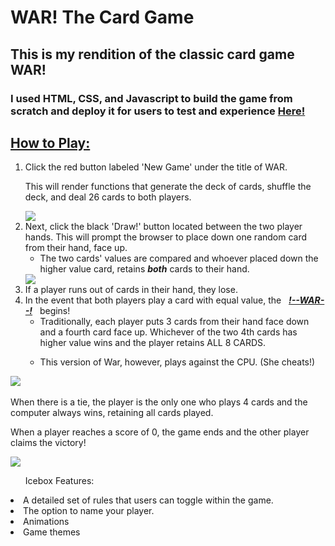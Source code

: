 <!DOCTYPE html>
<html lang="en">
<head>
    <title>WAR.README</title>
    <meta charset="UTF-8">
    <meta http-equiv="X-UA-Compatible" content="IE=edge">
    <meta name="viewport" content="width=device-width, initial-scale=1.0">
</head>
<body>
<div id = "container">
<h1>WAR! The Card Game</h1>

<h2>This is my rendition of the classic card game WAR!</h2>

<h3>I used HTML, CSS, and Javascript to build the game from scratch and deploy it for users to test and experience <a href = "https://bcstidd.github.io/WAR/">Here!</a></h3>
<h2><strong><u>How to Play:</u></strong></h2>
    <ol>
    <li>Click the red button labeled 'New Game' under the title of WAR.</li>
    <p>This will render functions that generate the deck of cards, shuffle the deck, and deal 26 cards to both players.</p>
    <div><img src = "https://i.imgur.com/66H2f1F.png"></div>
    <li>Next, click the black 'Draw!' button located between the two player hands. This will prompt the browser to place down one random card from their hand, face up.
        <ul><li>The two cards' values are compared and whoever placed down the higher value card, retains <strong><i>both</i></strong> cards to their hand.</li></ul> </li>
<img src = "https://i.imgur.com/wE7zx00.png">
    <li>If a player runs out of cards in their hand, they lose.</li>
    <li>In the event that both players play a card with equal value, the &nbsp <strong><i><u>!--WAR--!</u></i></strong> &nbsp begins!
        <ul><li>Traditionally, each player puts 3 cards from their hand face down and a fourth card face up. Whichever of the two 4th cards has higher value wins and the player retains ALL 8 CARDS.</li></ul></li>
        <ul>
    <li>This version of War, however, plays against the CPU. (She cheats!)</li></ul>
</ol>
<img src = "https://i.imgur.com/VHj9TNr.png">
<br></br>
When there is a tie, the player is the only one who plays 4 cards and the computer always wins, retaining all cards played.

When a player reaches a score of 0, the game ends and the other player claims the victory!

<img src = "https://imgur.com/F4ShidP.png">

<ul>Icebox Features:</ul>
    <li>A detailed set of rules that users can toggle within the game.</li>
    <li>The option to name your player.</li>
    <li>Animations</li>
    <li>Game themes</li>

</div>
</body>
</html>
